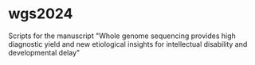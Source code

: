 # wgs2024
Scripts for the manuscript "Whole genome sequencing provides high diagnostic yield and new etiological insights for intellectual disability and developmental delay"
